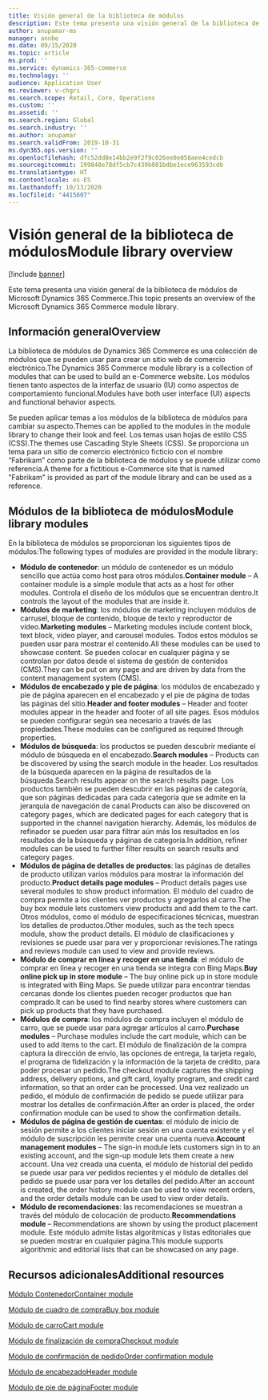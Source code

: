 ```yaml
---
title: Visión general de la biblioteca de módulos
description: Este tema presenta una visión general de la biblioteca de módulos de Microsoft Dynamics 365 Commerce.
author: anupamar-ms
manager: annbe
ms.date: 09/15/2020
ms.topic: article
ms.prod: ''
ms.service: dynamics-365-commerce
ms.technology: ''
audience: Application User
ms.reviewer: v-chgri
ms.search.scope: Retail, Core, Operations
ms.custom: ''
ms.assetid: ''
ms.search.region: Global
ms.search.industry: ''
ms.author: anupamar
ms.search.validFrom: 2019-10-31
ms.dyn365.ops.version: ''
ms.openlocfilehash: dfc52dd8e14bb2e9f2f9c026ee0e058aee4cedcb
ms.sourcegitcommit: 199848e78df5cb7c439b001bdbe1ece963593cdb
ms.translationtype: HT
ms.contentlocale: es-ES
ms.lasthandoff: 10/13/2020
ms.locfileid: "4415607"
---
```

# <a name="module-library-overview"></a><span data-ttu-id="397ce-103">Visión general de la biblioteca de módulos</span><span class="sxs-lookup"><span data-stu-id="397ce-103">Module library overview</span></span>

[!include [banner](includes/banner.md)]

<span data-ttu-id="397ce-104">Este tema presenta una visión general de la biblioteca de módulos de Microsoft Dynamics 365 Commerce.</span><span class="sxs-lookup"><span data-stu-id="397ce-104">This topic presents an overview of the Microsoft Dynamics 365 Commerce module library.</span></span>

## <a name="overview"></a><span data-ttu-id="397ce-105">Información general</span><span class="sxs-lookup"><span data-stu-id="397ce-105">Overview</span></span>

<span data-ttu-id="397ce-106">La biblioteca de módulos de Dynamics 365 Commerce es una colección de módulos que se pueden usar para crear un sitio web de comercio electrónico.</span><span class="sxs-lookup"><span data-stu-id="397ce-106">The Dynamics 365 Commerce module library is a collection of modules that can be used to build an e-Commerce website.</span></span> <span data-ttu-id="397ce-107">Los módulos tienen tanto aspectos de la interfaz de usuario (IU) como aspectos de comportamiento funcional.</span><span class="sxs-lookup"><span data-stu-id="397ce-107">Modules have both user interface (UI) aspects and functional behavior aspects.</span></span>

<span data-ttu-id="397ce-108">Se pueden aplicar temas a los módulos de la biblioteca de módulos para cambiar su aspecto.</span><span class="sxs-lookup"><span data-stu-id="397ce-108">Themes can be applied to the modules in the module library to change their look and feel.</span></span> <span data-ttu-id="397ce-109">Los temas usan hojas de estilo CSS (CSS).</span><span class="sxs-lookup"><span data-stu-id="397ce-109">The themes use Cascading Style Sheets (CSS).</span></span> <span data-ttu-id="397ce-110">Se proporciona un tema para un sitio de comercio electrónico ficticio con el nombre “Fabrikam” como parte de la biblioteca de módulos y se puede utilizar como referencia.</span><span class="sxs-lookup"><span data-stu-id="397ce-110">A theme for a fictitious e-Commerce site that is named "Fabrikam" is provided as part of the module library and can be used as a reference.</span></span>

## <a name="module-library-modules"></a><span data-ttu-id="397ce-111">Módulos de la biblioteca de módulos</span><span class="sxs-lookup"><span data-stu-id="397ce-111">Module library modules</span></span>

<span data-ttu-id="397ce-112">En la biblioteca de módulos se proporcionan los siguientes tipos de módulos:</span><span class="sxs-lookup"><span data-stu-id="397ce-112">The following types of modules are provided in the module library:</span></span>

- <span data-ttu-id="397ce-113">**Módulo de contenedor**: un módulo de contenedor es un módulo sencillo que actúa como host para otros módulos.</span><span class="sxs-lookup"><span data-stu-id="397ce-113">**Container module** – A container module is a simple module that acts as a host for other modules.</span></span> <span data-ttu-id="397ce-114">Controla el diseño de los módulos que se encuentran dentro.</span><span class="sxs-lookup"><span data-stu-id="397ce-114">It controls the layout of the modules that are inside it.</span></span>
- <span data-ttu-id="397ce-115">**Módulos de marketing**: los módulos de marketing incluyen módulos de carrusel, bloque de contenido, bloque de texto y reproductor de vídeo.</span><span class="sxs-lookup"><span data-stu-id="397ce-115">**Marketing modules** – Marketing modules include content block, text block, video player, and carousel modules.</span></span> <span data-ttu-id="397ce-116">Todos estos módulos se pueden usar para mostrar el contenido.</span><span class="sxs-lookup"><span data-stu-id="397ce-116">All these modules can be used to showcase content.</span></span> <span data-ttu-id="397ce-117">Se pueden colocar en cualquier página y se controlan por datos desde el sistema de gestión de contenidos (CMS).</span><span class="sxs-lookup"><span data-stu-id="397ce-117">They can be put on any page and are driven by data from the content management system (CMS).</span></span>
- <span data-ttu-id="397ce-118">**Módulos de encabezado y pie de página**: los módulos de encabezado y pie de página aparecen en el encabezado y el pie de página de todas las páginas del sitio.</span><span class="sxs-lookup"><span data-stu-id="397ce-118">**Header and footer modules** – Header and footer modules appear in the header and footer of all site pages.</span></span> <span data-ttu-id="397ce-119">Esos módulos se pueden configurar según sea necesario a través de las propiedades.</span><span class="sxs-lookup"><span data-stu-id="397ce-119">These modules can be configured as required through properties.</span></span>
- <span data-ttu-id="397ce-120">**Módulos de búsqueda**: los productos se pueden descubrir mediante el módulo de búsqueda en el encabezado.</span><span class="sxs-lookup"><span data-stu-id="397ce-120">**Search modules** – Products can be discovered by using the search module in the header.</span></span> <span data-ttu-id="397ce-121">Los resultados de la búsqueda aparecen en la página de resultados de la búsqueda.</span><span class="sxs-lookup"><span data-stu-id="397ce-121">Search results appear on the search results page.</span></span> <span data-ttu-id="397ce-122">Los productos también se pueden descubrir en las páginas de categoría, que son páginas dedicadas para cada categoría que se admite en la jerarquía de navegación de canal.</span><span class="sxs-lookup"><span data-stu-id="397ce-122">Products can also be discovered on category pages, which are dedicated pages for each category that is supported in the channel navigation hierarchy.</span></span> <span data-ttu-id="397ce-123">Además, los módulos de refinador se pueden usar para filtrar aún más los resultados en los resultados de la búsqueda y páginas de categoría.</span><span class="sxs-lookup"><span data-stu-id="397ce-123">In addition, refiner modules can be used to further filter results on search results and category pages.</span></span>
- <span data-ttu-id="397ce-124">**Módulos de página de detalles de productos**: las páginas de detalles de producto utilizan varios módulos para mostrar la información del producto.</span><span class="sxs-lookup"><span data-stu-id="397ce-124">**Product details page modules** – Product details pages use several modules to show product information.</span></span> <span data-ttu-id="397ce-125">El módulo del cuadro de compra permite a los clientes ver productos y agregarlos al carro.</span><span class="sxs-lookup"><span data-stu-id="397ce-125">The buy box module lets customers view products and add them to the cart.</span></span> <span data-ttu-id="397ce-126">Otros módulos, como el módulo de especificaciones técnicas, muestran los detalles de productos.</span><span class="sxs-lookup"><span data-stu-id="397ce-126">Other modules, such as the tech specs module, show the product details.</span></span> <span data-ttu-id="397ce-127">El módulo de clasificaciones y revisiones se puede usar para ver y proporcionar revisiones.</span><span class="sxs-lookup"><span data-stu-id="397ce-127">The ratings and reviews module can used to view and provide reviews.</span></span>
- <span data-ttu-id="397ce-128">**Módulo de comprar en línea y recoger en una tienda**: el módulo de comprar en línea y recoger en una tienda se integra con Bing Maps.</span><span class="sxs-lookup"><span data-stu-id="397ce-128">**Buy online pick up in store module** – The buy online pick up in store module is integrated with Bing Maps.</span></span> <span data-ttu-id="397ce-129">Se puede utilizar para encontrar tiendas cercanas donde los clientes pueden recoger productos que han comprado.</span><span class="sxs-lookup"><span data-stu-id="397ce-129">It can be used to find nearby stores where customers can pick up products that they have purchased.</span></span>
- <span data-ttu-id="397ce-130">**Módulos de compra**: los módulos de compra incluyen el módulo de carro, que se puede usar para agregar artículos al carro.</span><span class="sxs-lookup"><span data-stu-id="397ce-130">**Purchase modules** – Purchase modules include the cart module, which can be used to add items to the cart.</span></span> <span data-ttu-id="397ce-131">El módulo de finalización de la compra captura la dirección de envío, las opciones de entrega, la tarjeta regalo, el programa de fidelización y la información de la tarjeta de crédito, para poder procesar un pedido.</span><span class="sxs-lookup"><span data-stu-id="397ce-131">The checkout module captures the shipping address, delivery options, and gift card, loyalty program, and credit card information, so that an order can be processed.</span></span> <span data-ttu-id="397ce-132">Una vez realizado un pedido, el módulo de confirmación de pedido se puede utilizar para mostrar los detalles de confirmación.</span><span class="sxs-lookup"><span data-stu-id="397ce-132">After an order is placed, the order confirmation module can be used to show the confirmation details.</span></span>
- <span data-ttu-id="397ce-133">**Módulos de página de gestión de cuentas**: el módulo de inicio de sesión permite a los clientes iniciar sesión en una cuenta existente y el módulo de suscripción les permite crear una cuenta nueva.</span><span class="sxs-lookup"><span data-stu-id="397ce-133">**Account management modules** – The sign-in module lets customers sign in to an existing account, and the sign-up module lets them create a new account.</span></span> <span data-ttu-id="397ce-134">Una vez creada una cuenta, el módulo de historial del pedido se puede usar para ver pedidos recientes y el módulo de detalles del pedido se puede usar para ver los detalles del pedido.</span><span class="sxs-lookup"><span data-stu-id="397ce-134">After an account is created, the order history module can be used to view recent orders, and the order details module can be used to view order details.</span></span>
- <span data-ttu-id="397ce-135">**Módulo de recomendaciones**: las recomendaciones se muestran a través del módulo de colocación de producto.</span><span class="sxs-lookup"><span data-stu-id="397ce-135">**Recommendations module** – Recommendations are shown by using the product placement module.</span></span> <span data-ttu-id="397ce-136">Este módulo admite listas algorítmicas y listas editoriales que se pueden mostrar en cualquier página.</span><span class="sxs-lookup"><span data-stu-id="397ce-136">This module supports algorithmic and editorial lists that can be showcased on any page.</span></span>

## <a name="additional-resources"></a><span data-ttu-id="397ce-137">Recursos adicionales</span><span class="sxs-lookup"><span data-stu-id="397ce-137">Additional resources</span></span>

[<span data-ttu-id="397ce-138">Módulo Contenedor</span><span class="sxs-lookup"><span data-stu-id="397ce-138">Container module</span></span>](add-container-module.md)

[<span data-ttu-id="397ce-139">Módulo de cuadro de compra</span><span class="sxs-lookup"><span data-stu-id="397ce-139">Buy box module</span></span>](add-buy-box.md)

[<span data-ttu-id="397ce-140">Módulo de carro</span><span class="sxs-lookup"><span data-stu-id="397ce-140">Cart module</span></span>](add-cart-module.md)

[<span data-ttu-id="397ce-141">Módulo de finalización de compra</span><span class="sxs-lookup"><span data-stu-id="397ce-141">Checkout module</span></span>](add-checkout-module.md)

[<span data-ttu-id="397ce-142">Módulo de confirmación de pedido</span><span class="sxs-lookup"><span data-stu-id="397ce-142">Order confirmation module</span></span>](order-confirmation-module.md)

[<span data-ttu-id="397ce-143">Módulo de encabezado</span><span class="sxs-lookup"><span data-stu-id="397ce-143">Header module</span></span>](author-header-module.md)

[<span data-ttu-id="397ce-144">Módulo de pie de página</span><span class="sxs-lookup"><span data-stu-id="397ce-144">Footer module</span></span>](author-footer-module.md)
